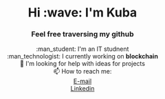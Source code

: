 <h1 align="center"> Hi :wave: I'm Kuba </h1>
<h3 align="center"> Feel free traversing my github </h3>


<p align="center">
  :man_student: I'm an IT studnent <br>
  :man_technologist: I currently working on <b>blockchain</b> <br>
  🤔 I'm looking for help with ideas for projects <br>
  📫 How to reach me: <br>
  <a href="mailto:kubawojtas34@gmail.com?subject=[GitHub]">E-mail</a> <br>
  <a href="https://www.linkedin.com/in/jakubwojtas">Linkedin</a> <br>
</p>
